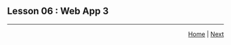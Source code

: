 ## Lesson 06 : Web App 3



<hr/>
<div style="text-align: right"> 
<a href='https://trashvin.github.io/learning-basic-python-and-flask/'>Home</a> | <a href = '/learning-basic-python-and-flask/lesson_02_basic_python'>Next</a>
</div>